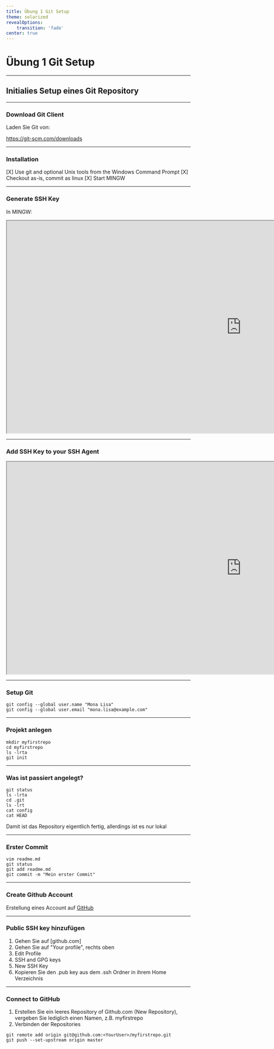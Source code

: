 ```yaml
---
title: Übung 1 Git Setup
theme: solarized
revealOptions:
    transition: 'fade'
center: true
---
```

# Übung 1 Git Setup

--- 
## Initialies Setup eines Git Repository

---
### Download Git Client
Laden Sie Git von:

https://git-scm.com/downloads

---
### Installation

[X] Use git and optional Unix tools from the Windows Command Prompt
[X] Checkout as-is, commit as linux
[X] Start MINGW

---
### Generate SSH Key
In MINGW:
<iframe src="https://help.github.com/articles/generating-a-new-ssh-key-and-adding-it-to-the-ssh-agent/#generating-a-new-ssh-key" width="1280" height="580"></iframe>

---
### Add SSH Key to your SSH Agent
<iframe src="https://help.github.com/articles/generating-a-new-ssh-key-and-adding-it-to-the-ssh-agent/#adding-your-ssh-key-to-the-ssh-agent" width="1280" height="580"></iframe>

---
### Setup Git

```
git config --global user.name "Mona Lisa"
git config --global user.email "mona.lisa@example.com"
```


---
### Projekt anlegen
```
mkdir myfirstrepo
cd myfirstrepo
ls -lrta
git init
```

---
### Was ist passiert angelegt?
```
git status
ls -lrta
cd .git
ls -lrt
cat config
cat HEAD
```
Damit ist das Repository eigentlich fertig, allerdings ist es nur lokal

---
### Erster Commit
```
vim readme.md
git status
git add readme.md
git commit -m "Mein erster Commit"
```

---
### Create Github Account
 Erstellung eines Account auf [GitHub](www.github.com)

---
### Public SSH key hinzufügen
1. Gehen Sie auf [github.com]
2. Gehen Sie auf "Your profile", rechts oben
3. Edit Profile
4. SSH and GPG keys
5. New SSH Key
6. Kopieren Sie den .pub key aus dem .ssh Ordner in ihrem Home Verzeichnis 

---
### Connect to GitHub
1. Erstellen Sie ein leeres Repository of Github.com (New Repository), vergeben Sie lediglich einen Namen, z.B. myfirstrepo
2. Verbinden der Repositories
```
git remote add origin git@github.com:<YourUser>/myfirstrepo.git
git push --set-upstream origin master
```



